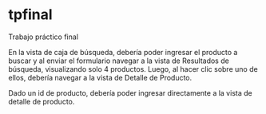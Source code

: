 # tpfinal
Trabajo práctico final

 En la vista de caja de búsqueda, debería poder ingresar el producto a buscar y al enviar el formulario navegar a la
 vista de Resultados de búsqueda, visualizando solo 4 productos. Luego, al hacer clic sobre uno de ellos, debería navegar
 a la vista de Detalle de Producto. 
 
 Dado un id de producto, debería poder ingresar directamente a la vista de detalle de producto. 
